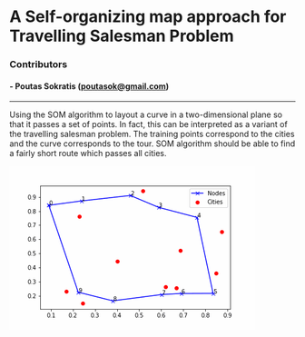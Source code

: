 # A Self-organizing map approach for Travelling Salesman Problem

### Contributors
#### - Poutas Sokratis (poutasok@gmail.com)

---

Using the SOM algorithm to layout a curve in a two-dimensional plane so that it passes a set of points. In fact, this can be interpreted as a variant of the travelling salesman problem.
The training points correspond to the cities and the curve corresponds to the tour. SOM algorithm should be able to find a fairly short route which passes all cities.

![](https://github.com/Paleho/SelfOrganizingMaps--TSP/blob/master/animation.gif)